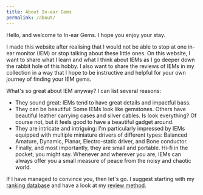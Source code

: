 ```yaml
---
title: About In-ear Gems
permalink: /about/
---
```


Hello, and welcome to In-ear Gems. I hope you enjoy your stay.

I made this website after realising that I would not be able to stop at one in-ear monitor (IEM) or stop talking about these little ones. On this website, I want to share what I learn and what I think about IEMs as I go deeper down the rabbit hole of this hobby. I also want to share the reviews of IEMs in my collection in a way that I hope to be instructive and helpful for your own journey of finding your IEM gems. 

What's so great about IEM anyway? I can list several reasons:
- They sound great: IEMs tend to have great details and impactful bass. 
- They can be beautiful: Some IEMs look like gemstones. Others have beautiful leather carrying cases and silver cables. Is look everything? Of course not, but it feels good to have a beautiful gadget around.
- They are intricate and intriguing: I'm particularly impressed by IEMs equipped with multiple miniature drivers of different types: Balanced Amature, Dynamic, Planar, Electro-static driver, and Bone conductor. 
- Finally, and most importantly, they are small and portable. Hi-fi in the pocket, you might say. Whenever and wherever you are, IEMs can always offer you a small measure of peace from the noisy and chaotic world.

If I have managed to convince you, then let's go. I suggest starting with my [ranking database](https://docs.google.com/spreadsheets/d/1w93T-HzERQvHM-oMtScW9eAUQZeK4AFHNUBg4WVFIc8/edit?usp=sharing) and have a look at my [review method](/methodology). 